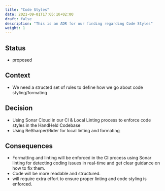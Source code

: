 ```yaml
---
title: "Code Styles"
date: 2021-09-01T17:05:10+02:00
draft: false
description: "This is an ADR for our finding regarding Code Styles"
weight: 1
---
```


## Status

- proposed

## Context

- We need a structed set of rules to define how we go about code styling/formating

## Decision

- Using Sonar Cloud in our CI & Local Linting process to enforce code styles in the HandHeld Codebase
- Using ReSharper/Rider for local linting and formating

## Consequences

- Formatting and linting will be enforced in the CI process using Sonar linting for detecting coding issues in real-time and get clear guidance on how to fix them.
- Code will be more readable and structured.
- will require extra effort to ensure proper linting and code styling is enforced.
